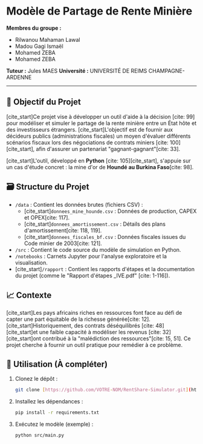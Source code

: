 # Modèle de Partage de Rente Minière

**Membres du groupe :**
* Rilwanou Mahaman Lawal
* Madou Gagi Ismaël
* Mohamed ZEBA
* Mohamed ZEBA

**Tuteur :** Jules MAES
**Université :** UNIVERSITÉ DE REIMS CHAMPAGNE-ARDENNE

---

## 🎯 Objectif du Projet

[cite_start]Ce projet vise à développer un outil d'aide à la décision [cite: 99] pour modéliser et simuler le partage de la rente minière entre un État hôte et des investisseurs étrangers. [cite_start]L'objectif est de fournir aux décideurs publics (administrations fiscales) un moyen d'évaluer différents scénarios fiscaux lors des négociations de contrats miniers [cite: 100][cite_start], afin d'assurer un partenariat "gagnant-gagnant"[cite: 33].

[cite_start]L'outil, développé en **Python** [cite: 105][cite_start], s'appuie sur un cas d'étude concret : la mine d'or de **Houndé au Burkina Faso**[cite: 98].

## 🗃️ Structure du Projet

* `/data` : Contient les données brutes (fichiers CSV) :
    * [cite_start]`donnees_mine_hounde.csv` : Données de production, CAPEX et OPEX[cite: 117].
    * [cite_start]`donnees_amortissement.csv` : Détails des plans d'amortissement[cite: 118, 119].
    * [cite_start]`donnees_fiscales_bf.csv` : Données fiscales issues du Code minier de 2003[cite: 121].
* `/src` : Contient le code source du modèle de simulation en Python.
* `/notebooks` : Carnets Jupyter pour l'analyse exploratoire et la visualisation.
* [cite_start]`/rapport` : Contient les rapports d'étapes et la documentation du projet (comme le "Rapport d'étapes _IVE.pdf" [cite: 1-116]).

## 📈 Contexte

[cite_start]Les pays africains riches en ressources font face au défi de capter une part équitable de la richesse générée[cite: 12]. [cite_start]Historiquement, des contrats déséquilibrés [cite: 48] [cite_start]et une faible capacité à modéliser les revenus [cite: 32] [cite_start]ont contribué à la "malédiction des ressources"[cite: 15, 51]. Ce projet cherche à fournir un outil pratique pour remédier à ce problème.

## 🚀 Utilisation (À compléter)

1.  Clonez le dépôt :
    ```bash
    git clone [https://github.com/VOTRE-NOM/RentShare-Simulator.git](https://github.com/VOTRE-NOM/RentShare-Simulator.git)
    ```
2.  Installez les dépendances :
    ```bash
    pip install -r requirements.txt
    ```
3.  Exécutez le modèle (exemple) :
    ```bash
    python src/main.py
    ```